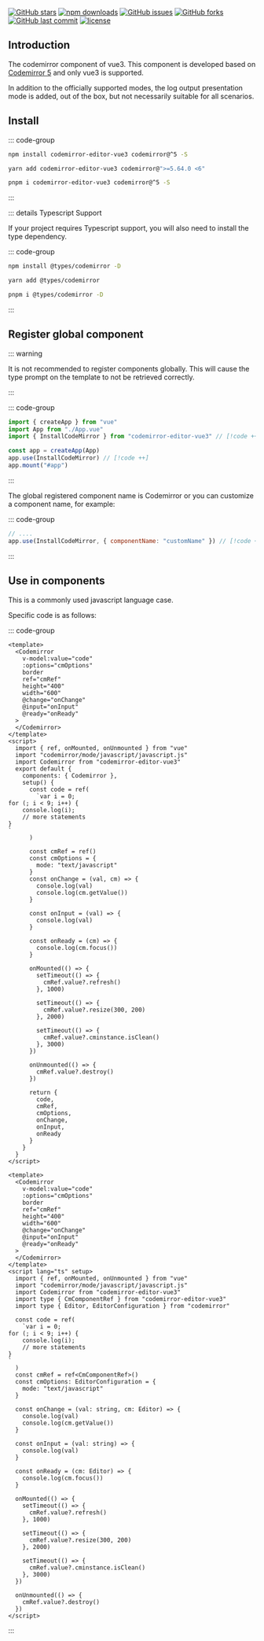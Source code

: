 [![GitHub stars](https://img.shields.io/github/stars/RennCheung/codemirror-editor-vue3)](https://github.com/RennCheung/codemirror-editor-vue3/stargazers) [![npm downloads](https://img.shields.io/npm/dt/codemirror-editor-vue3)](https://www.npmjs.com/package/codemirror-editor-vue3) [![GitHub issues](https://img.shields.io/github/issues/RennCheung/codemirror-editor-vue3)](https://github.com/RennCheung/codemirror-editor-vue3/issues) [![GitHub forks](https://img.shields.io/github/forks/RennCheung/codemirror-editor-vue3)](https://github.com/RennCheung/codemirror-editor-vue3/network) [![GitHub last commit](https://img.shields.io/github/last-commit/RennCheung/codemirror-editor-vue3)](https://github.com/RennCheung/codemirror-editor-vue3) [![license](https://img.shields.io/github/license/RennCheung/codemirror-editor-vue3)](https://github.com/RennCheung/codemirror-editor-vue3)

## Introduction

The codemirror component of vue3. This component is developed based on [Codemirror 5](http://codemirror.net/5/) and only vue3 is supported.

In addition to the officially supported modes, the log output presentation mode is added, out of the box, but not necessarily suitable for all scenarios.

## Install

::: code-group

```bash [npm]
npm install codemirror-editor-vue3 codemirror@^5 -S
```

```bash [yarn]
yarn add codemirror-editor-vue3 codemirror@">=5.64.0 <6"
```

```bash [pnpm]
pnpm i codemirror-editor-vue3 codemirror@^5 -S
```

:::

::: details Typescript Support

If your project requires Typescript support, you will also need to install the type dependency.

::: code-group

```bash [npm]
npm install @types/codemirror -D
```

```bash [yarn]
yarn add @types/codemirror
```

```bash [pnpm]
pnpm i @types/codemirror -D
```

:::

## Register global component

::: warning

It is not recommended to register components globally. This will cause the type prompt on the template to not be retrieved correctly.

:::

::: code-group

```js [main.js]
import { createApp } from "vue"
import App from "./App.vue"
import { InstallCodeMirror } from "codemirror-editor-vue3" // [!code ++]

const app = createApp(App)
app.use(InstallCodeMirror) // [!code ++]
app.mount("#app")
```

:::

The global registered component name is Codemirror or you can customize a component name, for example:

::: code-group

```js [main.js]
// ....
app.use(InstallCodeMirror, { componentName: "customName" }) // [!code ++]
```

:::

## Use in components

This is a commonly used javascript language case.

<component v-if="dynamicComponent" :is="dynamicComponent"></component>

Specific code is as follows:

::: code-group

```vue [index.vue]
<template>
  <Codemirror
    v-model:value="code"
    :options="cmOptions"
    border
    ref="cmRef"
    height="400"
    width="600"
    @change="onChange"
    @input="onInput"
    @ready="onReady"
  >
  </Codemirror>
</template>
<script>
  import { ref, onMounted, onUnmounted } from "vue"
  import "codemirror/mode/javascript/javascript.js"
  import Codemirror from "codemirror-editor-vue3"
  export default {
    components: { Codemirror },
    setup() {
      const code = ref(
        `var i = 0;
for (; i < 9; i++) {
    console.log(i);
    // more statements
}
`
      )

      const cmRef = ref()
      const cmOptions = {
        mode: "text/javascript"
      }
      const onChange = (val, cm) => {
        console.log(val)
        console.log(cm.getValue())
      }

      const onInput = (val) => {
        console.log(val)
      }

      const onReady = (cm) => {
        console.log(cm.focus())
      }

      onMounted(() => {
        setTimeout(() => {
          cmRef.value?.refresh()
        }, 1000)

        setTimeout(() => {
          cmRef.value?.resize(300, 200)
        }, 2000)

        setTimeout(() => {
          cmRef.value?.cminstance.isClean()
        }, 3000)
      })

      onUnmounted(() => {
        cmRef.value?.destroy()
      })

      return {
        code,
        cmRef,
        cmOptions,
        onChange,
        onInput,
        onReady
      }
    }
  }
</script>
```

```vue [index.vue(ts setup)]
<template>
  <Codemirror
    v-model:value="code"
    :options="cmOptions"
    border
    ref="cmRef"
    height="400"
    width="600"
    @change="onChange"
    @input="onInput"
    @ready="onReady"
  >
  </Codemirror>
</template>
<script lang="ts" setup>
  import { ref, onMounted, onUnmounted } from "vue"
  import "codemirror/mode/javascript/javascript.js"
  import Codemirror from "codemirror-editor-vue3"
  import type { CmComponentRef } from "codemirror-editor-vue3"
  import type { Editor, EditorConfiguration } from "codemirror"

  const code = ref(
    `var i = 0;
for (; i < 9; i++) {
    console.log(i);
    // more statements
}
`
  )
  const cmRef = ref<CmComponentRef>()
  const cmOptions: EditorConfiguration = {
    mode: "text/javascript"
  }

  const onChange = (val: string, cm: Editor) => {
    console.log(val)
    console.log(cm.getValue())
  }

  const onInput = (val: string) => {
    console.log(val)
  }

  const onReady = (cm: Editor) => {
    console.log(cm.focus())
  }

  onMounted(() => {
    setTimeout(() => {
      cmRef.value?.refresh()
    }, 1000)

    setTimeout(() => {
      cmRef.value?.resize(300, 200)
    }, 2000)

    setTimeout(() => {
      cmRef.value?.cminstance.isClean()
    }, 3000)
  })

  onUnmounted(() => {
    cmRef.value?.destroy()
  })
</script>
```

:::

<script >
import {shallowRef} from "vue"
export default {
  data() {
    return {
      dynamicComponent: null
    }
  },

  mounted() {
    import('../demo/index.vue').then((module) => {
      this.dynamicComponent = shallowRef(module.default)
    })
  }
}
</script>
